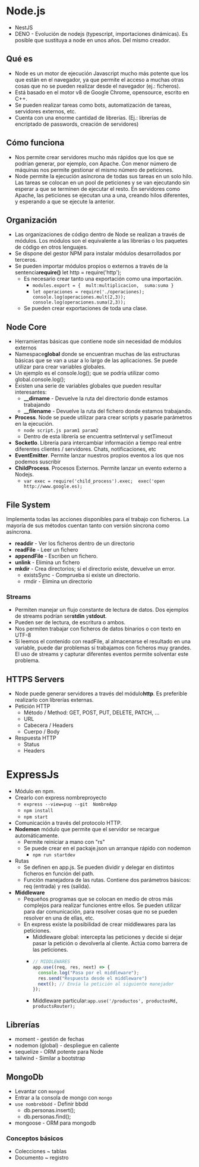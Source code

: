 # Node.js

- NestJS
- DENO - Evolución de nodejs (typescript, importaciones dinámicas). Es posible que sustituya a node en unos años. Del mismo creador.

## Qué es

- Node es un motor de ejecución Javascript mucho más potente que los que están en el navegador, ya que permite el acceso a muchas otras cosas que no se pueden realizar desde el navegador (ej.: ficheros).
- Está basado en el motor v8 de Google Chrome, opensource, escrito en C++.
- Se pueden realizar tareas como bots, automatización de tareas, servidores externos, etc.
- Cuenta con una enorme cantidad de librerías. (Ej.: librerías de encriptado de passwords, creación de servidores)

## Cómo funciona

- Nos permite crear servidores mucho más rápidos que los que se podrían generar, por ejemplo, con Apache. Con menor número de máquinas nos permite gestionar el mismo número de peticiones.
- Node permite la ejecución asíncrona de todas sus tareas en un solo hilo. Las tareas se colocan en un pool de peticiones y se van ejecutando sin esperar a que se terminen de ejecutar el resto. En servidores como Apache, las peticiones se ejecutan una a una, creando hilos diferentes, y esperando a que se ejecute la anterior.

## Organización

- Las organizaciones de código dentro de Node se realizan a través de módulos. Los módulos son el equivalente a las librerías o los paquetes de código en otros lenguajes.
- Se dispone del gestor NPM para instalar módulos desarrollados por terceros.
- Se pueden importar módulos propios o externos a través de la sentencia**require()**
  let http = require('http');
  - Es necesario crear tanto una exportación como una importación.
    - ``modules.export = {  mult:multiplicacion,  suma:suma }``
    - ``let operaciones = require('./operaciones);  console.log(operaciones.mult(2,3));  console.log(operaciones.suma(2,3));``
  - Se pueden crear exportaciones de toda una clase.

## Node Core

- Herramientas básicas que contiene node sin necesidad de módulos externos
- Namespace**global** donde se encuentran muchas de las estructuras básicas que se van a usar a lo largo de las aplicaciones. Se puede utilizar para crear variables globales.
- Un ejemplo es el console.log(); que se podría utilizar como global.console.log();
- Existen una serie de variables globales que pueden resultar interesantes:
  - **__dirname** - Devuelve la ruta del directorio donde estamos trabajando
  - **__filename** - Devuelve la ruta del fichero donde estamos trabajando.
- **Process**. Node se puede utilizar para crear scripts y pasarle parámetros en la ejecución.
  - ``node script.js param1 param2``
  - Dentro de esta librería se encuentra setInterval y setTimeout
- **SocketIo**. Librería para intercambiar información a tiempo real entre diferentes clientes / servidores. Chats, notificaciones, etc
- **EventEmitter**. Permite lanzar nuestros propios eventos a los que nos podemos suscribir
- **ChildProcess**. Procesos Externos. Permite lanzar un evento externo a Nodejs.
  - ``var exec = require('child_process').exec;  exec('open http://www.google.es);``

## File System

Implementa todas las acciones disponibles para el trabajo con ficheros. La mayoría de sus métodos cuentan tanto con versión síncrona como asíncrona.

- **readdir** - Ver los ficheros dentro de un directorio
- **readFile** - Leer un fichero
- **appendFile** - Escriben un fichero.
- **unlink** - Elimina un fichero
- **mkdir** - Crea directorios; si el directorio existe, devuelve un error.
  - existsSync - Comprueba si existe un directorio.
  - rmdir - Elimina un directorio

### Streams

- Permiten manejar un flujo constante de lectura de datos. Dos ejemplos de streams podrían ser**stdin** y**stdout**.
- Pueden ser de lectura, de escritura o ambos.
- Nos permiten trabajar con ficheros de datos binarios o con texto en UTF-8
- Si leemos el contenido con readFile, al almacenarse el resultado en una variable, puede dar problemas si trabajamos con ficheros muy grandes. El uso de streams y capturar diferentes eventos permite solventar este problema.

## HTTPS Servers

- Node puede generar servidores a través del módulo**http**. Es preferible realizarlo con librerías externas.
- Petición HTTP
  - Método / Method: GET, POST, PUT, DELETE, PATCH, ...
  - URL
  - Cabecera / Headers
  - Cuerpo / Body
- Respuesta HTTP
  - Status
  - Headers

# ExpressJs

- Módulo en npm.
- Crearlo con express nombreproyecto
  - `express --view=pug --git  NombreApp`
  - `npm install`
  - `npm start`
- Comunicación a través del protocolo HTTP.
- **Nodemon** módulo que permite que el servidor se recargue automáticamente.
  - Permite reiniciar a mano con "rs"
  - Se puede crear en el packaje.json un arranque rápido con nodemon
    - ``npm run startdev``
- Rutas
  - Se definen en app.js. Se pueden dividir y delegar en distintos ficheros en función del path.
  - Función manejadora de las rutas. Contiene dos parámetros básicos: req (entrada) y res (salida).
- **Middleware**
  - Pequeños programas que se colocan en medio de otros más complejos para realizar funciones entre ellos. Se pueden utilizar para dar comunicación, para resolver cosas que no se pueden resolver en una de ellas, etc.
  - En express existe la posibilidad de crear middlewares para las peticiones.
    - Middleware global: intercepta las peticiones y decide si dejar pasar la petición o devolverla al cliente. Actúa como barrera de las peticiones.
    - ```javascript
      // MIDDLEWARES
      app.use((req, res, next) => {
        console.log("Pasa por el middleware");
        res.send("Respuesta desde el middleware")
        next(); // Envía la petición al siguiente manejador
      });
      ```
    - Middleware particular:`app.use('/productos', productosMd, productsRouter);`

## Librerías

* moment - gestión de fechas
* nodemon (global) - despliegue en caliente
* sequelize - ORM potente para Node 
* tailwind - Similar a bootstrap

## MongoDb

- Levantar con `mongod`
- Entrar a la consola de mongo con `mongo`
- `use nombrebbdd` - Definir bbdd
  - db.personas.insert();
  - db.personas.find();
- mongoose - ORM para mongodb

### Conceptos básicos
- Colecciones ~ tablas
- Documento ~ registro

